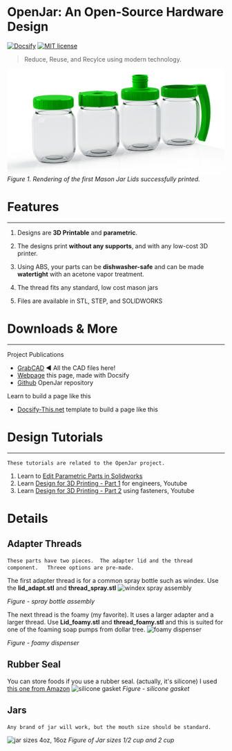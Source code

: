 # OpenJar: An Open-Source Hardware Design

[![Docsify](https://img.shields.io/npm/v/docsify?label=docsify)](https://docsify.js.org/)
[![MIT license](https://img.shields.io/badge/License-MIT-blue.svg)](https://github.com/hibbitts-design/docsify-open-course-starter-kit/blob/main/LICENSE)

> Reduce, Reuse, and Recylce using modern technology.

![ Open Jars Rendering](rend_jars_array.png)
_Figure 1. Rendering of the first Mason Jar Lids successfully printed._

# Features
---

1. Designs are **3D Printable** and **parametric**.

2. The designs print **without any supports**, and with any low-cost 3D printer.

3. Using ABS, your parts can be **dishwasher-safe** and can be made **watertight** with an acetone vapor treatment.

4. The thread fits any standard, low cost mason jars

5. Files are available in STL, STEP, and SOLIDWORKS


# Downloads & More
---
 
Project Publications
* [GrabCAD](https://grabcad.com/library/openjar-1) ◄ All the CAD files here!
* [Webpage](https://qr.page/g/2VtU8nxHXhN) this page, made with Docsify
* [Github](https://github.com/dmalawey/OpenJar) OpenJar repository

Learn to build a page like this
* [Docsify-This.net](https://docsify-this.net/#/) template to build a page like this

# Design Tutorials
---
```
These tutorials are related to the OpenJar project.
```
1. Learn to [Edit Parametric Parts in Solidworks](https://grabcad.com/tutorials/how-to-edit-parametric-parts-solidworks)
2. Learn [Design for 3D Printing - Part 1](https://youtu.be/HYnm2MD0Nks) for engineers, Youtube
3. Learn [Design for 3D Printing - Part 2](https://youtu.be/LMyhFwJscI0) using fasteners, Youtube

# Details

## Adapter Threads

```
These parts have two pieces.  The adapter lid and the thread component.   Threee options are pre-made.
```

The first adapter thread is for a common spray bottle such as windex.  Use the **lid_adapt.stl** and **thread_spray.stl**
![windex spray assembly](https://d2t1xqejof9utc.cloudfront.net/screenshots/pics/5d5ee6d4e2c91ff5ddf7f72ecf03dda1/large.jpg)

_Figure - spray bottle assembly_

The next thread is the foamy (my favorite).  It uses a larger adapter and a larger thread. Use **Lid_foamy.stl** and **thread_foamy.stl** and this is suited for one of the foaming soap pumps from dollar tree.
![foamy dispenser](https://d2t1xqejof9utc.cloudfront.net/screenshots/pics/0e301b40c55337cb42571cf4b019824a/large.jpg)

_Figure - foamy dispenser_

## Rubber Seal

You can store foods if you use a rubber seal. (actually, it's silicone)  I used [this one from Amazon](https://www.amazon.com/gp/product/B07TY28LZV/ref=ppx_yo_dt_b_search_asin_title?ie=UTF8&psc=1)
![silicone gasket](https://i.imgur.com/4BCPOOt.jpg)
_Figure - silicone gasket_

## Jars

```
Any brand of jar will work, but the mouth size should be standard.
```
![jar sizes 4oz, 16oz](https://i.imgur.com/tEzuCdO.jpg)
_Figure of Jar sizes 1/2 cup and 2 cup_
